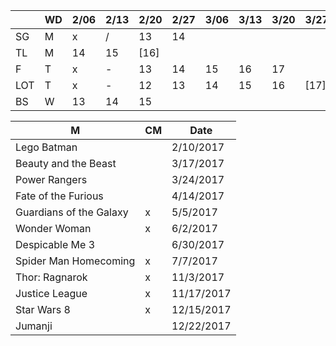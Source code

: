 
|     | WD | 2/06| 2/13| 2/20| 2/27| 3/06| 3/13| 3/20| 3/27| 4/03| 4/10| 4/17| 4/24| 5/01| 5/08| 5/15| 5/22|
|-----|----|-----|-----|-----|-----|-----|-----|-----|-----|-----|-----|-----|-----|-----|-----|-----|-----|
| SG  | M  | x   | /   | 13  | 14  |     |     |     |     |     |     |     |     |     |     |     |[22?]|
| TL  | M  | 14  | 15  |[16] |     |     |     |     |     |     |     |     |     |     |     |     |     |
| F   | T  | x   | -   | 13  | 14  | 15  | 16  | 17  |     |     |     |     |     |     |     |     |[23] |
| LOT | T  | x   | -   | 12  | 13  | 14  | 15  | 16  |[17] |     |     |     |     |     |     |     |     |
| BS  | W  | 13  | 14  | 15  |     |     |     |     |     |     |     |     |     |     |     |     |     |

| M | CM | Date |
|---|----|------|
| Lego Batman | | 2/10/2017 |
| Beauty and the Beast | | 3/17/2017 |
| Power Rangers | | 3/24/2017 |
| Fate of the Furious | | 4/14/2017 |
| Guardians of the Galaxy | x | 5/5/2017 |
| Wonder Woman | x | 6/2/2017 |
| Despicable Me 3 | | 6/30/2017 |
| Spider Man Homecoming | x | 7/7/2017 |
| Thor: Ragnarok | x | 11/3/2017 |
| Justice League | x | 11/17/2017 |
| Star Wars 8 | x | 12/15/2017 |
| Jumanji | | 12/22/2017 |

